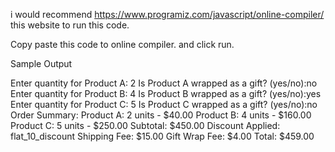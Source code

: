  i would recommend https://www.programiz.com/javascript/online-compiler/ this website to run this code. 

Copy paste this code to online compiler. and click run. 


Sample Output 

Enter quantity for Product A: 2
Is Product A wrapped as a gift? (yes/no):no
Enter quantity for Product B: 4
Is Product B wrapped as a gift? (yes/no):yes
Enter quantity for Product C: 5
Is Product C wrapped as a gift? (yes/no):no
Order Summary:
Product A: 2 units - $40.00
Product B: 4 units - $160.00
Product C: 5 units - $250.00
Subtotal: $450.00
Discount Applied: flat_10_discount
Shipping Fee: $15.00
Gift Wrap Fee: $4.00
Total: $459.00
